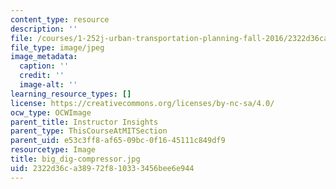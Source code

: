 ```yaml
---
content_type: resource
description: ''
file: /courses/1-252j-urban-transportation-planning-fall-2016/2322d36ca38972f810333456bee6e944_big_dig-compressor.jpg
file_type: image/jpeg
image_metadata:
  caption: ''
  credit: ''
  image-alt: ''
learning_resource_types: []
license: https://creativecommons.org/licenses/by-nc-sa/4.0/
ocw_type: OCWImage
parent_title: Instructor Insights
parent_type: ThisCourseAtMITSection
parent_uid: e53c3ff8-af65-09bc-0f16-45111c849df9
resourcetype: Image
title: big_dig-compressor.jpg
uid: 2322d36c-a389-72f8-1033-3456bee6e944
---
```

